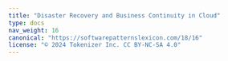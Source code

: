 ```yaml
---
title: "Disaster Recovery and Business Continuity in Cloud"
type: docs
nav_weight: 16
canonical: "https://softwarepatternslexicon.com/18/16"
license: "© 2024 Tokenizer Inc. CC BY-NC-SA 4.0"
---
```

